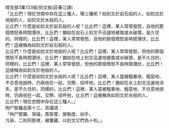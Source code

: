 增支部3集133經/刻文經(莊春江譯)  
「比丘們！現在世間中存在這三種人，哪三種呢？如刻文於岩石般的人，如刻文於地般的人，如刻文於水般的人。  
比丘們！什麼是如刻文於岩石般的人呢？比丘們！這裡，某人常常發怒，且他的那個憤怒長時間潛伏，比丘們！猶如在岩石上刻文不迅速地被風或水破壞，是久住的，同樣的，比丘們！這裡，某人常常發怒，且他的那個憤怒長時間潛伏，比丘們！這被稱為如刻文於岩石般的人。  
比丘們！什麼是如刻文於地般的人呢？比丘們！這裡，某人常常發怒，但他的那個憤怒不長時間潛伏，比丘們！猶如在地上刻文迅速地被風或水破壞，是不久住的，同樣的，比丘們！這裡，某人常常發怒，但他的那個憤怒不長時間潛伏，比丘們！這被稱為如刻文於地般的人。  
比丘們！什麼是如刻文於水般的人呢？比丘們！這裡，某人當被粗暴地、粗惡地、不合意地說時，仍與他在一起，交際、招呼他，比丘們！猶如在水上刻文迅速地消失，是不久住的，同樣的，比丘們！這裡，某人當被粗暴地、粗惡地、不合意地說時，仍與他在一起，交際、招呼他，比丘們！這被稱為如刻文於水般的人。  
比丘們！現在世間中存在這三種人。」  
拘尸那羅品第十三，其攝頌：  
「拘尸那羅、爭論，喬答摩、玻勒度、如手，  
污染、二則阿那律，被覆藏、以刻文它們為十則。」  
  
  
